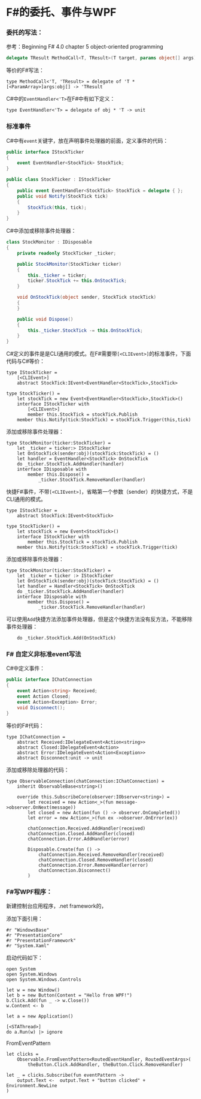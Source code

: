# F#的委托、事件与WPF

### 委托的写法：

参考：Beginning F# 4.0 chapter 5  object-oriented programming

```C#
delegate TResult MethodCall<T, TResult>(T target, params object[] args);
```

等价的F#写法：

```F#
type MethodCall<'T, 'TResult> = delegate of 'T * [<ParamArray>]args:obj[] -> 'TResult
```

C#中的`EventHandler<'T>`在F#中有如下定义：

```F#
type EventHandler<'T> = delegate of obj * 'T -> unit
```



### 标准事件

C#中有`event`关键字，放在声明事件处理器的前面，定义事件的代码：

```C#
public interface IStockTicker
{
    event EventHandler<StockTick> StockTick;
}

public class StockTicker : IStockTicker
{
    public event EventHandler<StockTick> StockTick = delegate { };
    public void Notify(StockTick tick)
    {
        StockTick(this, tick);
    }
}
```

C#中添加或移除事件处理器：

```C#
class StockMonitor : IDisposable
{
    private readonly StockTicker _ticker;

    public StockMonitor(StockTicker ticker)
    {
        this._ticker = ticker;
        ticker.StockTick += this.OnStockTick;
    }

    void OnStockTick(object sender, StockTick stockTick)
    {
    }

    public void Dispose()
    {
        this._ticker.StockTick -= this.OnStockTick;
    }
}
```

C#定义的事件是是CLI通用的模式。在F#需要带`[<CLIEvent>]`的标准事件，下面代码与C#等价：

```F#
type IStockTicker =
    [<CLIEvent>]
    abstract StockTick:IEvent<EventHandler<StockTick>,StockTick>

type StockTicker() =
    let stockTick = new Event<EventHandler<StockTick>,StockTick>()
    interface IStockTicker with
        [<CLIEvent>]
        member this.StockTick = stockTick.Publish
    member this.Notify(tick:StockTick) = stockTick.Trigger(this,tick)
```

添加或移除事件处理器：

```F#
type StockMonitor(ticker:StockTicker) =
    let _ticker = ticker:> IStockTicker
    let OnStockTick(sender:obj)(stockTick:StockTick) = ()
    let handler = EventHandler<StockTick> OnStockTick
    do _ticker.StockTick.AddHandler(handler)
    interface IDisposable with
        member this.Dispose() =
            _ticker.StockTick.RemoveHandler(handler)
```

快捷F#事件，不带`[<CLIEvent>]`，省略第一个参数（sender）的快捷方式，不是CLI通用的模式。

```F#
type IStockTicker =
    abstract StockTick:IEvent<StockTick>
    
type StockTicker() =
    let stockTick = new Event<StockTick>()
    interface IStockTicker with
        member this.StockTick = stockTick.Publish
    member this.Notify(tick:StockTick) = stockTick.Trigger(tick)
```

添加或移除事件处理器：

```F#
type StockMonitor(ticker:StockTicker) =
    let _ticker = ticker :> IStockTicker
    let OnStockTick(sender:obj)(stockTick:StockTick) = ()
    let handler = Handler<StockTick> OnStockTick
    do _ticker.StockTick.AddHandler(handler)
    interface IDisposable with
        member this.Dispose() =
            _ticker.StockTick.RemoveHandler(handler)
```

可以使用`Add`快捷方法添加事件处理器，但是这个快捷方法没有反方法，不能移除事件处理器：

```F#
    do _ticker.StockTick.Add(OnStockTick)
```


### F# 自定义非标准event写法

C#中定义事件：

```c#
public interface IChatConnection
{
    event Action<string> Received;
    event Action Closed;
    event Action<Exception> Error;
    void Disconnect();
}
```

等价的F#代码：

```F#
type IChatConnection =
    abstract Received:IDelegateEvent<Action<string>>
    abstract Closed:IDelegateEvent<Action>
    abstract Error:IDelegateEvent<Action<Exception>>
    abstract Disconnect:unit -> unit
```

添加或移除处理器的代码：

```F#
type ObservableConnection(chatConnection:IChatConnection) =
    inherit ObservableBase<string>()

    override this.SubscribeCore(observer:IObserver<string>) =
        let received = new Action<_>(fun message->observer.OnNext(message))
        let closed = new Action(fun () -> observer.OnCompleted())
        let error = new Action<_>(fun ex ->observer.OnError(ex))

        chatConnection.Received.AddHandler(received)
        chatConnection.Closed.AddHandler(closed)
        chatConnection.Error.AddHandler(error)

        Disposable.Create(fun () ->
            chatConnection.Received.RemoveHandler(received)
            chatConnection.Closed.RemoveHandler(closed)
            chatConnection.Error.RemoveHandler(error)
            chatConnection.Disconnect()
        )
```



### F#写WPF程序：

新建控制台应用程序，.net framework的，

添加下面引用：

```F#
#r "WindowsBase"
#r "PresentationCore"
#r "PresentationFramework"
#r "System.Xaml"
```

启动代码如下：

```F#
open System
open System.Windows
open System.Windows.Controls

let w = new Window()
let b = new Button(Content = "Hello from WPF!")
b.Click.Add(fun _ -> w.Close())
w.Content <- b

let a = new Application()

[<STAThread>]
do a.Run(w) |> ignore
```

FromEventPattern

```F#
let clicks = 
    Observable.FromEventPattern<RoutedEventHandler, RoutedEventArgs>(
        theButton.Click.AddHandler, theButton.Click.RemoveHandler)

let _ = clicks.Subscribe(fun eventPattern -> 
    output.Text <-  output.Text + "button clicked" + Environment.NewLine
)
```





